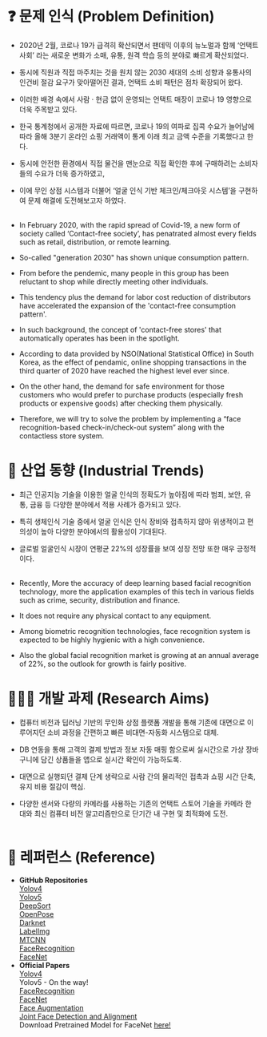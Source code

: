 # ❓ 문제 인식 (Problem Definition)

* 2020년 2월, 코로나 19가 급격히 확산되면서 팬데믹 이후의 뉴노멀과 함께 ‘언택트 사회’ 라는 새로운 변화가 소매, 유통, 원격 학습 등의 분야로 빠르게 확산되었다. <br>

* 동시에 직원과 직접 마주치는 것을 원치 않는 2030 세대의 소비 성향과 유통사의 인건비 절감 요구가 맞아떨어진 결과, 언택트 소비 패턴은 점차 확장되어 왔다. <br>


* 이러한 배경 속에서 사람 · 현금 없이 운영되는 언택트 매장이 코로나 19 영향으로 더욱 주목받고 있다. <br>

* 한국 통계청에서 공개한 자료에 따르면, 코로나 19의 여파로 집콕 수요가 늘어남에 따라 올해 3분기 온라인 쇼핑 거래액이 통계 이래 최고 금액 수준을 기록했다고 한다. <br>

* 동시에 안전한 환경에서 직접 물건을 맨눈으로 직접 확인한 후에 구매하려는 소비자들의 수요가 더욱 증가하였고, <br>

* 이에 무인 상점 시스템과 더불어 ‘얼굴 인식 기반 체크인/체크아웃 시스템’을 구현하여 문제 해결에 도전해보고자 하였다.  <br><br>

* In February 2020, with the rapid spread of Covid-19, a new form of society called ‘Contact-free society’, has penatrated almost every fields such as retail, distribution, or remote learning.<br>

* So-called "generation 2030" has shown unique consumption pattern. <br>

* From before the pendemic, many people in this group has been reluctant to shop while directly meeting other individuals. <br>

* This tendency plus the demand for labor cost reduction of distributors have accelerated the expansion of the 'contact-free consumption pattern'. <br>

* In such background, the concept of 'contact-free stores' that automatically operates has been in the spotlight. <br> 

* According to data provided by NSO(National Statistical Office) in South Korea, as the effect of pendamic, online shopping transactions in the third quarter of 2020 have reached the highest level ever since.<br>

* On the other hand, the demand for safe environment for those customers who would prefer to purchase products (especially fresh products or expensive goods) after checking them physically.<br> 

* Therefore, we will try to solve the problem by implementing a “face recognition-based check-in/check-out system” along with the contactless store system.<br>


# 🏃 산업 동향 (Industrial Trends)
* 최근 인공지능 기술을 이용한 얼굴 인식의 정확도가 높아짐에 따라 범죄, 보안, 유통, 금융 등 다양한 분야에서 적용 사례가 증가되고 있다.<br>

* 특히 생체인식 기술 중에서 얼굴 인식은 인식 장비와 접촉하지 않아 위생적이고 편의성이 높아 다양한 분야에서의 활용성이 기대된다.<br>

* 글로벌 얼굴인식 시장이 연평균 22%의 성장률을 보여 성장 전망 또한 매우 긍정적이다.<br><br>

* Recently, More the accuracy of deep learning based facial recognition technology, more the application examples of this tech in various fields such as crime, security, distribution and finance. <br>

* It does not require any physical contact to any equipment. <br>

* Among biometric recognition technologies, face recognition system is expected to be highly hygienic with a high convenience. <br>

* Also the global facial recognition market is growing at an annual average of 22%, so the outlook for growth is fairly positive.

# 👨🏻‍🔬 개발 과제 (Research Aims)

* 컴퓨터 비전과 딥러닝 기반의 무인화 상점 플랫폼 개발을 통해 기존에 대면으로 이루어지던 소비 과정을 간편하고 빠른 비대면-자동화 시스템으로 대체.<br>

* DB 연동을 통해 고객의 결제 방법과 정보 자동 매핑 함으로써 실시간으로 가상 장바구니에 담긴 상품들을 앱으로 실시간 확인이 가능하도록.<br>

* 대면으로 실행되던 결제 단계 생략으로 사람 간의 물리적인 접촉과 쇼핑 시간 단축, 유지 비용 절감이 핵심.

* 다양한 센서와 다량의 카메라를 사용하는 기존의 언택트 스토어 기술을 카메라 한 대와 최신 컴퓨터 비전 알고리즘만으로 단기간 내 구현 및 최적화에 도전.<br><br>

# 📝 레퍼런스 (Reference)
* <b> GitHub Repositories </b><br>
[Yolov4](https://github.com/Tianxiaomo/pytorch-YOLOv4) <br>
[Yolov5](https://github.com/ultralytics/yolov5) <br>
[DeepSort](https://github.com/mikel-brostrom/Yolov5_DeepSort_Pytorch)<br>
[OpenPose](https://github.com/CMU-Perceptual-Computing-Lab/openpose.git) <br>
[Darknet](https://github.com/pjreddie/darknet.git) <br>
[LabelImg](https://github.com/tzutalin/labelImg) <br>
[MTCNN](https://github.com/ipazc/mtcnn) <br>
[FaceRecognition](https://github.com/ageitgey/face_recognition) <br>
[FaceNet](https://github.com/timesler/facenet-pytorch) <br>
* <b>Official Papers</b> <br>
[Yolov4](https://arxiv.org/pdf/2004.10934.pdf)<br>
Yolov5 -  On the way! <br>
[FaceRecognition](https://arxiv.org/pdf/1804.06655.pdf) <br>
[FaceNet](https://arxiv.org/pdf/1503.03832.pdf) <br>
[Face Augmentation](https://arxiv.org/pdf/1904.11685.pdf) <br>
[Joint Face Detection and Alignment](https://arxiv.org/pdf/1604.02878.pdf) <br>
Download Pretrained Model for FaceNet [here!](https://drive.google.com/file/d/0B5MzpY9kBtDVZ2RpVDYwWmxoSUk/edit)
